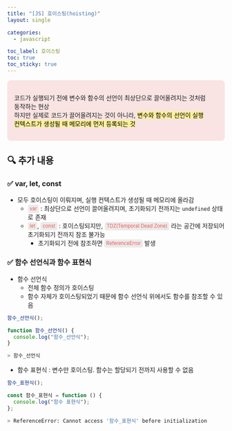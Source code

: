 ```yaml
---
title: "[JS] 호이스팅(hoisting)"
layout: single

categories:
  - javascript

toc_label: 호이스팅
toc: true
toc_sticky: true
---
```


<div style="padding: 16px; border-radius: 8px; background-color: #f9e3e3; word-break: keep-all;">
  <p>
    <div>코드가 실행되기 전에 변수와 함수의 선언이 최상단으로 끌어올려지는 것처럼 동작하는 현상</div>
    <div>하지만 실제로 코드가 끌어올려지는 것이 아니라, <mark style='background-color: #fff099'>변수와 함수의 선언이 실행 컨텍스트가 생성될 때 메모리에 먼저 등록되는 것</mark></div>
  </p>
</div>

## 🔍 추가 내용

### ✅ var, let, const

- 모두 호이스팅이 이뤄지며, 실행 컨텍스트가 생성될 때 메모리에 올라감
  - <span style="color: #EB5757; background: rgba(135,131,120,.15); border-radius: 4px; font-size: 80%; padding: 0.2em 0.4em;">var</span> : 최상단으로 선언이 끌어올려지며, 초기화되기 전까지는 `undefined` 상태로 존재
  - <span style="color: #EB5757; background: rgba(135,131,120,.15); border-radius: 4px; font-size: 80%; padding: 0.2em 0.4em;">let</span>, <span style="color: #EB5757; background: rgba(135,131,120,.15); border-radius: 4px; font-size: 80%; padding: 0.2em 0.4em;">const</span> : 호이스팅되지만, <span style="color: #EB5757; background: rgba(135,131,120,.15); border-radius: 4px; font-size: 80%; padding: 0.2em 0.4em;">TDZ(Temporal Dead Zone)</span> 라는 공간에 저장되어 초기화되기 전까지 참조 불가능
    - 초기화되기 전에 참조하면 <span style="color: #EB5757; background: rgba(135,131,120,.15); border-radius: 4px; font-size: 80%; padding: 0.2em 0.4em;">ReferenceError</span> 발생

### ✅ 함수 선언식과 함수 표현식

- 함수 선언식
  - 전체 함수 정의가 호이스팅
  - 함수 자체가 호이스팅되었기 때문에 함수 선언식 위에서도 함수를 참조할 수 있음

```js
함수_선언식();

function 함수_선언식() {
  console.log("함수_선언식");
}
```

```bash
> 함수_선언식
```

- 함수 표현식 : 변수만 호이스팅. 함수는 할당되기 전까지 사용할 수 없음

```js
함수_표현식();

const 함수_표현식 = function () {
  console.log("함수 표현식");
};
```

```bash
> ReferenceError: Cannot access '함수_표현식' before initialization
```
